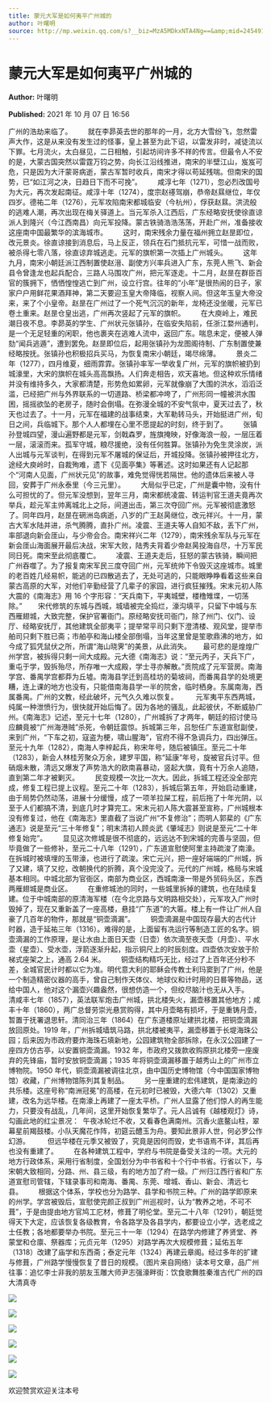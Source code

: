 ```yaml
---
title: 蒙元大军是如何夷平广州城的
author: 叶曙明
source: http://mp.weixin.qq.com/s?__biz=MzA5MDkxNTA4Ng==&amp;mid=2454911565&amp;idx=1&amp;sn=eb1b0c423834a6f70cee92029a018b13&amp;chksm=87a2322cb0d5bb3a3fecb8b2b17beb860262815a640e727e6c012347a91f62311031bfb27509#rd
---
```


# 蒙元大军是如何夷平广州城的

**Author:** 叶曙明

**Published:** 2021 年 10 月 07 日 16:56

广州的浩劫来临了。        就在李昴英去世的那年的一月，北方大雪纷飞，忽然雷声大作，这是从来没有发生过的怪事，皇上甚至为此下诏，以雷发非时，减徒流以下罪。七月流火，太白昼见，二日相触，引起坊间许多不祥的传言。但最令人不安的是，大蒙古国突然以雷霆万钧之势，向长江沿线推进，南宋的半壁江山，岌岌可危，只是因为大汗蒙哥病逝，蒙古军暂时收兵，南宋才得以苟延残喘。但南宋的国势，已“如江河之决，日趋日下而不可挽”。        咸淳七年（1271），忽必烈改国号为大元，再次发起南征。咸淳十年（1274），度宗赵禥驾崩，恭帝赵㬎继位，年仅四岁。德祐二年（1276），元军攻陷南宋都城临安（今杭州），俘获赵㬎。洪流般的逃难人潮，再次出现在梅关驿道上。当元军杀入江西后，广东经略安抚使徐直谅派人到隆兴（今江西南昌）向元军投降。蒙古铁骑浩浩荡荡，开赴广州，准备接收这座南中国最繁华的滨海城市。        这时，南宋残余力量在福州拥立赵昰即位，改元景炎。徐直谅接到消息后，马上反正，领兵在石门抵抗元军，可惜一战而败，被杀得七零八落，徐直谅弃城逃走。元军的旗帜第一次插上广州城头。        这年九月，南宋小朝廷派江西制置使赵溍、副使方兴率兵进入广东，东莞人熊飞、新会县令曾逢龙也起兵配合，三路人马围攻广州，把元军逐走。十二月，赵昰在群臣百官的簇拥下，恓恓惶惶逃亡到广州，设立行宫。往年的“小年”是很热闹的日子，家家户户用鲜花果酒拜神，第二天要迎玉皇大帝降临，视察人间。但这年玉皇大帝没来，来了个小皇帝。赵昰在广州过了一个死气沉沉的新年，龙椅还没坐暖，元军已卷土重来。赵昰仓皇出逃，广州再次竖起了元军的旗帜。        在大庾岭上，难民潮日夜不息。李昴英的学生、广州状元张镇孙，在临安失陷前，任浙江婺州通判，是一个无足轻重的闲职，他也裹夹在逃难人流中，返回广东。喘息未定，便被人弹劾“闻兵逃遁”，遭到罢免。赵昰即位后，起用张镇孙为龙图阁待制、广东制置使兼经略按抚。张镇孙也积极招兵买马，为恢复南宋小朝廷，竭尽绵薄。        景炎二年（1277），四月维夏，细雨霏霏。张镇孙率军一举收复广州，元军的旗帜被扔到城濠里，大宋的旗帜在城头高高飘扬。人们奔走相告，欢天喜地。但这种欢乐情绪并没有维持多久，大家都清楚，形势危如累卵，元军就像崩了大围的洪水，滔滔泛滥，已经把广州与外界联系的一切道路、桥梁都冲垮了，广州形同一幢被洪水围困，摇摇欲坠的老房子，随时会倒塌。在弥漫全城的不安气氛中，夏天过去了，秋天也过去了。十一月，元军在福建的战事结束，大军勒转马头，开始挺进广州，旬日之间，兵临城下。那个人人都埋在心里不愿提起的时刻，终于到了。        张镇孙登城四望，漫山遍野都是元军，剑戟森罗，旌旗掩映，好像海浪一般，一层压着一层，滚滚而来。孤军守城，粮尽援绝，没有任何胜算。张镇孙为免生灵涂炭，派人出城与元军谈判，在得到元军不屠城的保证后，开城投降。张镇孙被押往北方，途经大庾岭时，自裁殉难，遗下《见面亭集》等著述。这时如果还有人记起那个“河南人见面，广州状元见”的故事，难免觉得恍若隔世。他的遗体后来被人寻回，安葬于广州永泰里（今三元里）。        大局似乎已定，广州是囊中物，没有什么可担忧的了。但元军没想到，翌年三月，南宋都统凌震、转运判官王道夫竟再次举兵，趁元军主帅离城北上之际，间道出击，第三次夺回广州。元军被彻底激怒了。同年四月，赵昰在䃃洲岛病逝，八岁的广王赵昺继位，改元祥兴。十一月，蒙古大军水陆并进，杀气腾腾，直扑广州。凌震、王道夫等人自知不敌，丢下广州，率部退向新会厓山，与少帝会合。南宋祥兴二年（1279），南宋残余军队与元军在新会厓山海面展开最后决战，宋军大败，陆秀夫背着少帝赵昺投海自尽，十万军民同日死。南宋至此彻底覆亡。        凌震、王道夫走后，狂怒的蒙古铁骑，瞬间把广州吞噬了。为了报复南宋军民三度夺回广州，元军统帅下令毁灭这座城市。城里的老百姓几经易帜，能逃的已四散逃去了，无处可逃的，只能眼睁睁看着这些来自蒙古高原的大军，对他们辛勤经营了几辈子的家园，进行疯狂摧残。宋末元初人陈大震的《南海志》用 16 个字形容：“天兵南下，平夷城壁，楼橹雉堞，一切荡除。”        宋代修筑的东城与西城，城墙被完全捣烂，濠沟填平，只留下中城与东西雁翅城，大致完整，保护官署衙门。原经略安抚司衙门，除了州门、仪门、设厅、经略安抚厅，其他建筑全部夷平；提举常平司只剩下澄清楼、观风堂，提举市舶司只剩下胜已斋；市舶亭和海山楼全部倒塌，当年这里曾是笙歌鼎沸的地方，如今成了狐凭鼠伏之所，所谓“海山晓霁”的美景，从此消失。      最可悲的是煌煌广州学宫，被拆得只剩一间大成殿。元大德《南海志》说：“至元丙子，天兵下广，重屯于学，毁拆殆尽，所存唯一大成殿，学士寻亦解散。”贡院成了元军营房。南海学宫、番禺学宫都莽为丘墟。南海县学迁到高桂坊的菊坡祠，而番禺县学的处境更糟，连上课的地方也没有，只能借南海县学一半的院舍，临时栖身。东属南海，西属番禺。广州的文教，经此破坏，元气久久难以恢复。         元军夷平东西两城，纯属一种泄愤行为，很快就开始后悔了。因为各地的骚乱，此起彼伏，不断威胁广州。《南海志》记述，至元十七年（1280），广州城拆了才两年，朝廷的招讨使马应麟竟被“广州海港贼”杀死，令朝廷震惊。拆城第三年，吕恕任广东道宣慰副使，来到广州，“下车之初，寇盗为梗，啸山腥海”，官府不得不急调兵力，四出弹压。至元十九年（1282），南海人李梓起兵，称宋年号，随后被镇压。至元二十年（1283），新会人林桂芳聚众万余，建罗平国，称“延康”年号，旋被官兵讨平。但硝烟未散，清远又爆发了声势浩大的欧南喜暴动，竖起大旗，竟有十万余人追随，直到第二年才被剿灭。        民变规模一次比一次大。因此，拆城工程还没全部完成，修复工程已提上议程。至元二十年（1283），拆城后第五年，开始启动重建，由于局势仍然动荡，进展十分缓慢，成了一项羊拉屎工程，前后拖了十年光阴，以至于人们都搞不清，到底几时才算完工。宋末元初人陈大震甚至宣称，广州城根本没有修复过，他在《南海志》里直截了当说广州“不复修治”；而明人郭棐的《广东通志》说是至元“三十年修复”；明末清初人顾炎武《肇域志》则说是至元“二十年修复始完”。        显见这次修城是很不彻底的，远远达不到宋城的完善与坚固，但毕竟做了一些修补，至元二十八年（1291），广东道宣慰使阿里主持疏浚了南濠。在拆城时被填埋的玉带濠，也进行了疏浚。宋亡元兴，把一座好端端的广州城，拆了又建，填了又挖，改朝换代的折腾，真个没完没了。元代的广州城，格局与宋城基本相同。中城北部为官衙区，南部为商业区，西城南濠一带是外贸码头区，东西两雁翅城是商业区。        在重修城池的同时，一些城里拆掉的建筑，也在陆续复建。位于中城南部的原清海军楼（在今北京路与文明路相交处），元军攻入广州时毁掉了，现在又重新盖了一座高楼，悬挂“广东道”的大匾。楼上有一件让广州人自豪了几百年的物件，那就是“铜壶滴漏”。        铜壶滴漏是中国现存最大的古代计时器，造于延祐三年（1316）。难得的是，上面留有冼运行等制造工匠的名字。铜壶滴漏的工作原理，是让水由上面日天壶（日壶）依次滴至夜天壶（月壶）、平水壶（星壶）、受水壶，浮箭逐渐升起，指示铜尺上的时辰刻度。四壶依次安放于阶梯式座架之上，通高 2.64 米。        铜壶结构精巧无比，经过了上百年还分秒不差，全城官民计时都以它为准。明代意大利的耶稣会传教士利玛窦到了广州，他是一个制造精密仪器的高手，曾自己制作天体仪、地球仪和计时用的日晷等物品，送给中国人，他对这个漏壶兴趣盎然，很想仿造一个，但绞尽脑汁也无从入手。        清咸丰七年（1857），英法联军炮击广州城，拱北楼失火，漏壶移置其他地方；咸丰十年（1860），两广总督劳崇光悬赏购得，其中月壶略有损坏，于是重铸月壶，暂置于抚署退思轩。清同治三年（1864）在广东道楼原址建拱北楼，把铜壶滴漏放回原处。1919 年，广州拆城墙筑马路，拱北楼被夷平，漏壶移置于长堤海珠公园；后来因为市政府要炸海珠石填新地，公园建筑物全部拆除，在永汉公园建了一座四方仿古亭，以安置铜壶滴漏。1932 年，市政府又拨款收购原拱北楼旁一座废弃的先锋庙，暂时安放铜壶滴漏；1935 年将铜壶滴漏移置于越秀山上的广州市立博物院。1950 年代，铜壶滴漏被调往北京，由中国历史博物馆（今中国国家博物馆）收藏，广州博物馆陈列其复制品。        另一座重建的宏伟建筑，是南濠边的共乐楼。这座号称“南洲冠冕”的高楼，在元初时已被毁，大德六年（1302）又重建，改名为远华楼。在南濠上再建了一座太平桥。广州人显露了他们惊人的再生能力，只要没有战乱，几年间，这里开始恢复繁华了。元人吕诚有《越楼观灯》诗，勾画此地的红尘景况：  午夜冰轮烂不收，又看春色满南州。沉香火底鳌山柱，翠幕星前羯鼓楼。小队天魔花作阵，初筵云醴玉为舟。要知此景非人世，何必罗公作幻游。         但远华楼在元季又被毁了，究竟是因何而毁，史书语焉不详，其后再也没有重建了。        在各种建筑工程中，学府与书院是备受关注的一项。大元的地方行政体系，采用行省制度，全国划分为中书省和十个行中书省。行省以下，与宋朝大致相同，分路、州、县三级，有的地方加了府一级。广州归江西行省和广东道宣慰司管辖，下辖录事司和南海、番禺、东莞、增城、香山、新会、清远七县。        根据这个体系，学校也分为路学、县学和书院三种。广州的路学即原来的州学。学宫被毁后，宣慰使完颜正叔到广州巡视时，认为“教养之地，不可不葺”，于是由提由地方官鸠工庀材，修葺了明伦堂。至元二十八年（1291），朝廷觉得天下大定，应该恢复各级教育，令各路学及各县学内，都要设立小学，选老成之士任教；各地都要举办书院。至元三十一年（1294）在路学内修建了养贤堂、养蒙堂和仓廪、祭器库；元贞元年（1295）对路学再次大规模修葺；延佑五年（1318）改建了庙学和东西斋；泰定元年（1324）再建云章阁。经过多年的扩建与修葺，广州路学慢慢恢复了昔日的规模。（图片来自网络）读本号文章，品广州往事：追忆李士非我的朋友玉雕大师尹志强濠畔街：饮食歌舞胜秦淮古代广州的四大清真寺

![](https://mmbiz.qpic.cn/mmbiz_jpg/PJWG74pLsMaYWiaqjC6ssPiaicCXkvSYibNcGLXTK3DQ65hGfN0on8U8dcEUViczo4vTB8rTQsxWcKygibY6dBf6DCNg/640)

![](https://mmbiz.qpic.cn/mmbiz_jpg/PJWG74pLsMaYWiaqjC6ssPiaicCXkvSYibNclnicC3pYwHqpOrV5icb8GJP0Y4DYN69xArURHGDSFX6sSkibx0bnUmZ6A/640)

![](https://mmbiz.qpic.cn/mmbiz_jpg/PJWG74pLsMaYWiaqjC6ssPiaicCXkvSYibNczzcsQTMKJ5sRZc4M9DaTwZyx7djcS3JCgBv3ZAUMLgkl5Z1RjQHDSA/640)

![](https://mmbiz.qpic.cn/mmbiz_jpg/PJWG74pLsMaYWiaqjC6ssPiaicCXkvSYibNccjINstQI8ej7x9mlV6TfWtZE5hv0kuVEVibNr30f2vzGeqeQoYrozaQ/640)

![](https://mmbiz.qpic.cn/mmbiz_jpg/PJWG74pLsMaYWiaqjC6ssPiaicCXkvSYibNc5uKvmfAho1ia2ynecqVNYj3SOpaWgkHxAg8lvpfdQCzfs1u9d9BG3pQ/640)

![](https://mmbiz.qpic.cn/mmbiz_jpg/PJWG74pLsMYHMp7ttFWicbA9eoWQU8UxHib4OpbAVKF5IhpC5tmDOZ6UVQMEtWNsaynelS0qcom6uh8rxsVZxibRw/640?wx_fmt=jpeg)

欢迎赞赏欢迎关注本号
